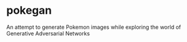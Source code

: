 # pokegan
An attempt to generate Pokemon images while exploring the world of Generative Adversarial Networks 
